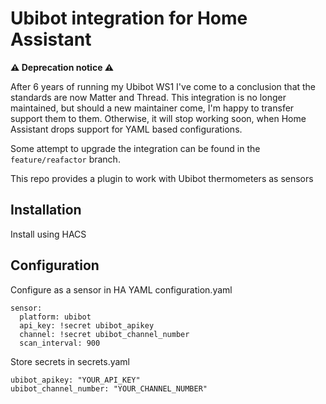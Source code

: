 # Ubibot integration for Home Assistant

**:warning: Deprecation notice :warning:**

After 6 years of running my Ubibot WS1 I've come to a conclusion that the standards are now 
Matter and Thread. This integration is no longer maintained, but should a new maintainer come,
I'm happy to transfer support them to them. Otherwise, it will stop working soon, when 
Home Assistant drops support for YAML based configurations.

Some attempt to upgrade the integration can be found in the `feature/reafactor` branch.

This repo provides a plugin to work with Ubibot thermometers as sensors

## Installation

Install using HACS

## Configuration

Configure as a sensor in HA YAML configuration.yaml

```
sensor:
  platform: ubibot
  api_key: !secret ubibot_apikey
  channel: !secret ubibot_channel_number
  scan_interval: 900
```

Store secrets in secrets.yaml

```
ubibot_apikey: "YOUR_API_KEY" 
ubibot_channel_number: "YOUR_CHANNEL_NUMBER"
```
